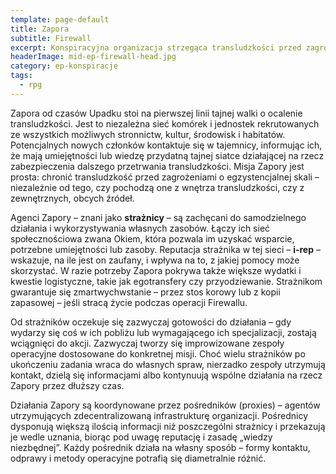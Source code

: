 ```yaml
---
template: page-default
title: Zapora
subtitle: Firewall
excerpt: Konspiracyjna organizacja strzegąca transludzkości przed zagrożeniami egzystencjalnymi
headerImage: mid-ep-firewall-head.jpg
category: ep-konspiracje
tags:
  - rpg
---
```

Zapora od czasów Upadku stoi na pierwszej linii tajnej walki o ocalenie transludzkości. Jest to niezależna sieć komórek i jednostek rekrutowanych ze wszystkich możliwych stronnictw, kultur, środowisk i habitatów. Potencjalnych nowych członków kontaktuje się w tajemnicy, informując ich, że mają umiejętności lub wiedzę przydatną tajnej siatce działającej na rzecz zabezpieczenia dalszego przetrwania transludzkości. Misja Zapory jest prosta: chronić transludzkość przed zagrożeniami o egzystencjalnej skali – niezależnie od tego, czy pochodzą one z wnętrza transludzkości, czy z zewnętrznych, obcych źródeł.

Agenci Zapory – znani jako **strażnicy** – są zachęcani do samodzielnego działania i wykorzystywania własnych zasobów. Łączy ich sieć społecznościowa zwana Okiem, która pozwala im uzyskać wsparcie, potrzebne umiejętności lub zasoby. Reputacja strażnika w tej sieci – **i-rep** – wskazuje, na ile jest on zaufany, i wpływa na to, z jakiej pomocy może skorzystać. W razie potrzeby Zapora pokrywa także większe wydatki i kwestie logistyczne, takie jak egotransfery czy przyodziewanie. Strażnikom gwarantuje się zmartwychwstanie – przez stos korowy lub z kopii zapasowej – jeśli stracą życie podczas operacji Firewallu.

Od strażników oczekuje się zazwyczaj gotowości do działania – gdy wydarzy się coś w ich pobliżu lub wymagającego ich specjalizacji, zostają wciągnięci do akcji. Zazwyczaj tworzy się improwizowane zespoły operacyjne dostosowane do konkretnej misji. Choć wielu strażników po ukończeniu zadania wraca do własnych spraw, nierzadko zespoły utrzymują kontakt, dzielą się informacjami albo kontynuują wspólne działania na rzecz Zapory przez dłuższy czas.

Działania Zapory są koordynowane przez pośredników (proxies) – agentów utrzymujących zdecentralizowaną infrastrukturę organizacji. Pośrednicy dysponują większą ilością informacji niż poszczególni strażnicy i przekazują je wedle uznania, biorąc pod uwagę reputację i zasadę „wiedzy niezbędnej”. Każdy pośrednik działa na własny sposób – formy kontaktu, odprawy i metody operacyjne potrafią się diametralnie różnić.
